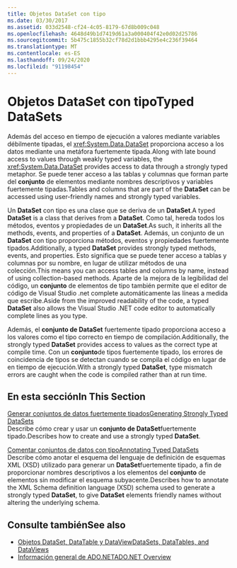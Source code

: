 ```yaml
---
title: Objetos DataSet con tipo
ms.date: 03/30/2017
ms.assetid: 033d2548-cf24-4c05-8179-67d8b009c048
ms.openlocfilehash: 4648d49b1d7419d61a3a000404f42e0d02d25786
ms.sourcegitcommit: 5b475c1855b32cf78d2d1bbb4295e4c236f39464
ms.translationtype: MT
ms.contentlocale: es-ES
ms.lasthandoff: 09/24/2020
ms.locfileid: "91198454"
---
```

# <a name="typed-datasets"></a><span data-ttu-id="35527-102">Objetos DataSet con tipo</span><span class="sxs-lookup"><span data-stu-id="35527-102">Typed DataSets</span></span>

<span data-ttu-id="35527-103">Además del acceso en tiempo de ejecución a valores mediante variables débilmente tipadas, el <xref:System.Data.DataSet> proporciona acceso a los datos mediante una metáfora fuertemente tipada.</span><span class="sxs-lookup"><span data-stu-id="35527-103">Along with late bound access to values through weakly typed variables, the <xref:System.Data.DataSet> provides access to data through a strongly typed metaphor.</span></span> <span data-ttu-id="35527-104">Se puede tener acceso a las tablas y columnas que forman parte del **conjunto** de elementos mediante nombres descriptivos y variables fuertemente tipadas.</span><span class="sxs-lookup"><span data-stu-id="35527-104">Tables and columns that are part of the **DataSet** can be accessed using user-friendly names and strongly typed variables.</span></span>  
  
 <span data-ttu-id="35527-105">Un **DataSet** con tipo es una clase que se deriva de un **DataSet**.</span><span class="sxs-lookup"><span data-stu-id="35527-105">A typed **DataSet** is a class that derives from a **DataSet**.</span></span> <span data-ttu-id="35527-106">Como tal, hereda todos los métodos, eventos y propiedades de un **DataSet**.</span><span class="sxs-lookup"><span data-stu-id="35527-106">As such, it inherits all the methods, events, and properties of a **DataSet**.</span></span> <span data-ttu-id="35527-107">Además, un conjunto de un **DataSet** con tipo proporciona métodos, eventos y propiedades fuertemente tipados.</span><span class="sxs-lookup"><span data-stu-id="35527-107">Additionally, a typed **DataSet** provides strongly typed methods, events, and properties.</span></span> <span data-ttu-id="35527-108">Esto significa que se puede tener acceso a tablas y columnas por su nombre, en lugar de utilizar métodos de una colección.</span><span class="sxs-lookup"><span data-stu-id="35527-108">This means you can access tables and columns by name, instead of using collection-based methods.</span></span> <span data-ttu-id="35527-109">Aparte de la mejora de la legibilidad del código, un **conjunto** de elementos de tipo también permite que el editor de código de Visual Studio .net complete automáticamente las líneas a medida que escribe.</span><span class="sxs-lookup"><span data-stu-id="35527-109">Aside from the improved readability of the code, a typed **DataSet** also allows the Visual Studio .NET code editor to automatically complete lines as you type.</span></span>  
  
 <span data-ttu-id="35527-110">Además, el **conjunto de DataSet** fuertemente tipado proporciona acceso a los valores como el tipo correcto en tiempo de compilación.</span><span class="sxs-lookup"><span data-stu-id="35527-110">Additionally, the strongly typed **DataSet** provides access to values as the correct type at compile time.</span></span> <span data-ttu-id="35527-111">Con un **conjunto**de tipos fuertemente tipado, los errores de coincidencia de tipos se detectan cuando se compila el código en lugar de en tiempo de ejecución.</span><span class="sxs-lookup"><span data-stu-id="35527-111">With a strongly typed **DataSet**, type mismatch errors are caught when the code is compiled rather than at run time.</span></span>  
  
## <a name="in-this-section"></a><span data-ttu-id="35527-112">En esta sección</span><span class="sxs-lookup"><span data-stu-id="35527-112">In This Section</span></span>  

 [<span data-ttu-id="35527-113">Generar conjuntos de datos fuertemente tipados</span><span class="sxs-lookup"><span data-stu-id="35527-113">Generating Strongly Typed DataSets</span></span>](generating-strongly-typed-datasets.md)  
 <span data-ttu-id="35527-114">Describe cómo crear y usar un **conjunto de DataSet**fuertemente tipado.</span><span class="sxs-lookup"><span data-stu-id="35527-114">Describes how to create and use a strongly typed **DataSet**.</span></span>  
  
 [<span data-ttu-id="35527-115">Comentar conjuntos de datos con tipo</span><span class="sxs-lookup"><span data-stu-id="35527-115">Annotating Typed DataSets</span></span>](annotating-typed-datasets.md)  
 <span data-ttu-id="35527-116">Describe cómo anotar el esquema del lenguaje de definición de esquemas XML (XSD) utilizado para generar un **DataSet**fuertemente tipado, a fin de proporcionar nombres descriptivos a los elementos del **conjunto** de elementos sin modificar el esquema subyacente.</span><span class="sxs-lookup"><span data-stu-id="35527-116">Describes how to annotate the XML Schema definition language (XSD) schema used to generate a strongly typed **DataSet**, to give **DataSet** elements friendly names without altering the underlying schema.</span></span>  
  
## <a name="see-also"></a><span data-ttu-id="35527-117">Consulte también</span><span class="sxs-lookup"><span data-stu-id="35527-117">See also</span></span>

- [<span data-ttu-id="35527-118">Objetos DataSet, DataTable y DataView</span><span class="sxs-lookup"><span data-stu-id="35527-118">DataSets, DataTables, and DataViews</span></span>](index.md)
- [<span data-ttu-id="35527-119">Información general de ADO.NET</span><span class="sxs-lookup"><span data-stu-id="35527-119">ADO.NET Overview</span></span>](../ado-net-overview.md)
